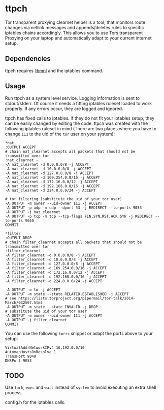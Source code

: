# ttpch

Tor transparent proxying clearnet helper is a tool, that monitors route changes
via netlink messages and appends/deletes rules to specific iptables chains
accordingly. This allows you to use Tors transparent Proxying on your laptop and
automatically adapt to your current internet setup.

## Dependencies

ttpch requires [libmnl](https://netfilter.org/projects/libmnl/) and the iptables
command.

## Usage

Run ttpch as a system level service. Logging information is sent to
stdout/stderr. Of course it needs a fitting iptables ruleset loaded to work
properly. If any errors occur, they are logged and ignored.

ttpch has fixed calls to iptables. If they do not fit your iptables setup, they
can be easily changed by editing the code. ttpch was created with the following
iptables ruleset in mind (There are two places where you have to change `111` to
the uid of the `tor` user on your system):

	*nat
	:OUTPUT ACCEPT
	# chain nat_clearnet accepts all packets that should not be transmitted over tor
	:nat_clearnet -
	-A nat_clearnet -d 0.0.0.0/8 -j ACCEPT
	-A nat_clearnet -d 10.0.0.0/8 -j ACCEPT
	-A nat_clearnet -d 127.0.0.0/8 -j ACCEPT
	-A nat_clearnet -d 169.254.0.0/16 -j ACCEPT
	-A nat_clearnet -d 172.16.0.0/12 -j ACCEPT
	-A nat_clearnet -d 192.168.0.0/16 -j ACCEPT
	-A nat_clearnet -d 224.0.0.0/24 -j ACCEPT
	
	# tor filtering (substitute the uid of your tor user)
	-A OUTPUT -m owner --uid-owner 111 -j ACCEPT
	-A OUTPUT -p udp -m udp --dport 53 -j REDIRECT --to-ports 9053
	-A OUTPUT -j nat_clearnet
	-A OUTPUT -p tcp -m tcp --tcp-flags FIN,SYN,RST,ACK SYN -j REDIRECT --to-ports 9040
	COMMIT
	
	*filter
	:OUTPUT DROP
	# chain filter_clearnet accepts all packets that should not be transmitted over tor
	:filter_clearnet -
	-A filter_clearnet -d 0.0.0.0/8 -j ACCEPT
	-A filter_clearnet -d 10.0.0.0/8 -j ACCEPT
	-A filter_clearnet -d 127.0.0.0/8 -j ACCEPT
	-A filter_clearnet -d 169.254.0.0/16 -j ACCEPT
	-A filter_clearnet -d 172.16.0.0/12 -j ACCEPT
	-A filter_clearnet -d 192.168.0.0/16 -j ACCEPT
	-A filter_clearnet -d 224.0.0.0/24 -j ACCEPT
	
	-A OUTPUT -o lo -j ACCEPT
	-A OUTPUT -m state --state RELATED,ESTABLISHED -j ACCEPT
	# see https://lists.torproject.org/pipermail/tor-talk/2014-March/032507.html
	-A OUTPUT -m state --state INVALID -j DROP
	# substitute the uid of your tor user
	-A OUTPUT -m owner --uid-owner 111 -j ACCEPT
	-A OUTPUT -j filter_clearnet
	COMMIT

You can use the following `torrc` snippet or adapt the ports above to your
setup:

	VirtualAddrNetworkIPv4 10.192.0.0/10
	AutomapHostsOnResolve 1
	TransPort 9040
	DNSPort 9053

## TODO

Use `fork`, `exec` and `wait` instead of `system` to avoid executing an extra
shell process.

config.h for the iptables calls.
